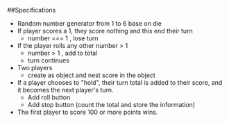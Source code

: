 ##Specifications
- Random number generator from 1 to 6 base on die
- If player scores a 1, they score nothing and this end their turn
  - number === 1 , lose turn
- If the player rolls any other number > 1
  - number > 1 , add to total
  - turn continues
- Two players
  - create as object and nest score in the object
- If a player chooses to "hold", their turn total is added to their score, and it becomes the next player's turn.
  - Add roll button
  - Add stop button (count the total and store the information)
- The first player to score 100 or more points wins.
